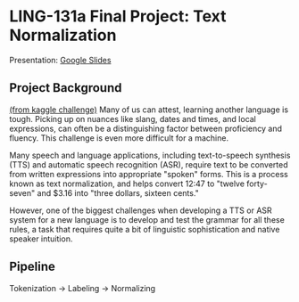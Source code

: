 # **LING-131a Final Project: Text Normalization**
Presentation: [Google Slides](https://docs.google.com/a/brandeis.edu/presentation/d/10JmGl_2cYg02tKstsWhFI9X8zjrWj92UZ5JEaJiyMOc/edit?usp=sharing)



## Project Background
[(from kaggle challenge)](https://www.kaggle.com/c/text-normalization-challenge-english-language) Many of us can attest, learning another language is tough. Picking up on nuances like slang, dates and times, and local expressions, can often be a distinguishing factor between proficiency and fluency. This challenge is even more difficult for a machine.

Many speech and language applications, including text-to-speech synthesis (TTS) and automatic speech recognition (ASR), require text to be converted from written expressions into appropriate "spoken" forms. This is a process known as text normalization, and helps convert 12:47 to "twelve forty-seven" and $3.16 into "three dollars, sixteen cents."

However, one of the biggest challenges when developing a TTS or ASR system for a new language is to develop and test the grammar for all these rules, a task that requires quite a bit of linguistic sophistication and native speaker intuition.

## Pipeline
Tokenization -> Labeling -> Normalizing
